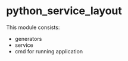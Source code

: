 # python_service_layout

This module consists:

- generators
- service
- cmd for running application
